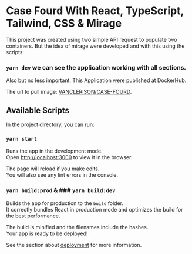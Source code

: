 # Case Fourd With React, TypeScript, Tailwind, CSS & Mirage 

This project was created using two simple API request to populate two containers. But the idea of mirage were developed and with this using the scripts: 
### `yarn dev` we can see the application working with all sections.

Also but no less important. This Application were published at DockerHub.

The url to pull image: [VANCLERISON/CASE-FOURD](https://hub.docker.com/r/vanclerison/case-fourd/tags).


## Available Scripts

In the project directory, you can run:

### `yarn start`

Runs the app in the development mode.\
Open [http://localhost:3000](http://localhost:3000) to view it in the browser.

The page will reload if you make edits.\
You will also see any lint errors in the console.

### `yarn build:prod` & ### `yarn build:dev`

Builds the app for production to the `build` folder.\
It correctly bundles React in production mode and optimizes the build for the best performance.

The build is minified and the filenames include the hashes.\
Your app is ready to be deployed!

See the section about [deployment](https://facebook.github.io/create-react-app/docs/deployment) for more information.
